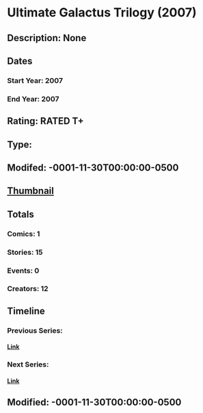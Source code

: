 # Ultimate Galactus Trilogy (2007)
## Description: None
## Dates
### Start Year: 2007
### End Year: 2007
## Rating: RATED T+
## Type: 
## Modifed: -0001-11-30T00:00:00-0500
## [Thumbnail](http://i.annihil.us/u/prod/marvel/i/mg/2/00/4bc4c79ad2bdb.jpg)
## Totals
### Comics: 1
### Stories: 15
### Events: 0
### Creators: 12
## Timeline
### Previous Series: 
#### [Link]()
### Next Series: 
#### [Link]()
## Modified: -0001-11-30T00:00:00-0500